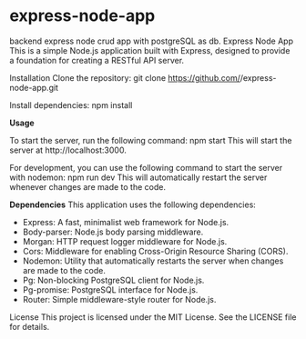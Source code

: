 # express-node-app
 backend express node crud app with postgreSQL as db. 
 Express Node App
This is a simple Node.js application built with Express, designed to provide a foundation for creating a RESTful API server.

Installation
Clone the repository: git clone https://github.com/<your-username>/express-node-app.git
 
Install dependencies: npm install

 **Usage**
 
To start the server, run the following command:
npm start
This will start the server at http://localhost:3000.

For development, you can use the following command to start the server with nodemon:
npm run dev
This will automatically restart the server whenever changes are made to the code.

**Dependencies**
This application uses the following dependencies:

- Express: A fast, minimalist web framework for Node.js.
- Body-parser: Node.js body parsing middleware.
- Morgan: HTTP request logger middleware for Node.js.
- Cors: Middleware for enabling Cross-Origin Resource Sharing (CORS).
- Nodemon: Utility that automatically restarts the server when changes are made to the code.
- Pg: Non-blocking PostgreSQL client for Node.js.
- Pg-promise: PostgreSQL interface for Node.js.
- Router: Simple middleware-style router for Node.js.

 License
This project is licensed under the MIT License. See the LICENSE file for details.
